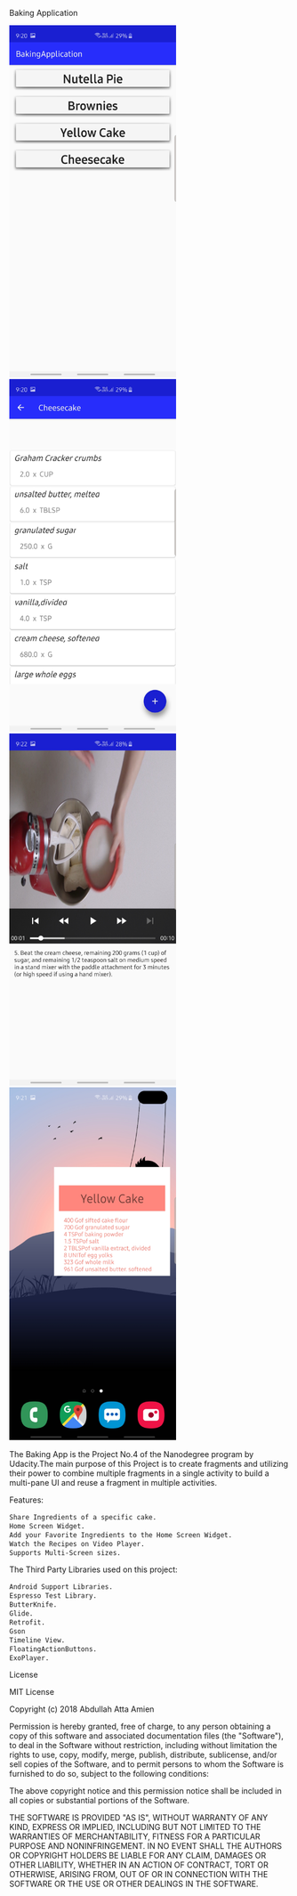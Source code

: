 Baking Application

<img src="Baking_app_img/Screenshot_20190729-092012_BakingApplication.jpg" width = "300">

<img src="Baking_app_img/Screenshot_20190729-092026_BakingApplication.jpg" width = "300">

<img src="Baking_app_img/Screenshot_20190729-092223_BakingApplication.jpg" width = "300">

<img src="Baking_app_img/Screenshot_20190729-092134_One_UI_Home.jpg" width = "300">




The Baking App is the Project No.4 of the Nanodegree program by Udacity.The main purpose of this Project is to create fragments 
and utilizing their power to combine multiple fragments in a single activity to build a multi-pane UI and reuse a fragment in 
multiple activities.


Features:

    Share Ingredients of a specific cake.
    Home Screen Widget.
    Add your Favorite Ingredients to the Home Screen Widget.
    Watch the Recipes on Video Player.
    Supports Multi-Screen sizes.

The Third Party Libraries used on this project:

    Android Support Libraries.
    Espresso Test Library.
    ButterKnife.
    Glide.
    Retrofit.
    Gson
    Timeline View.
    FloatingActionButtons.
    ExoPlayer.

License

MIT License

Copyright (c) 2018 Abdullah Atta Amien

Permission is hereby granted, free of charge, to any person obtaining a copy of this software and associated documentation files (the "Software"), to deal in the Software without restriction, including without limitation the rights to use, copy, modify, merge, publish, distribute, sublicense, and/or sell copies of the Software, and to permit persons to whom the Software is furnished to do so, subject to the following conditions:

The above copyright notice and this permission notice shall be included in all copies or substantial portions of the Software.

THE SOFTWARE IS PROVIDED "AS IS", WITHOUT WARRANTY OF ANY KIND, EXPRESS OR IMPLIED, INCLUDING BUT NOT LIMITED TO THE WARRANTIES OF MERCHANTABILITY, FITNESS FOR A PARTICULAR PURPOSE AND NONINFRINGEMENT. IN NO EVENT SHALL THE AUTHORS OR COPYRIGHT HOLDERS BE LIABLE FOR ANY CLAIM, DAMAGES OR OTHER LIABILITY, WHETHER IN AN ACTION OF CONTRACT, TORT OR OTHERWISE, ARISING FROM, OUT OF OR IN CONNECTION WITH THE SOFTWARE OR THE USE OR OTHER DEALINGS IN THE SOFTWARE.
